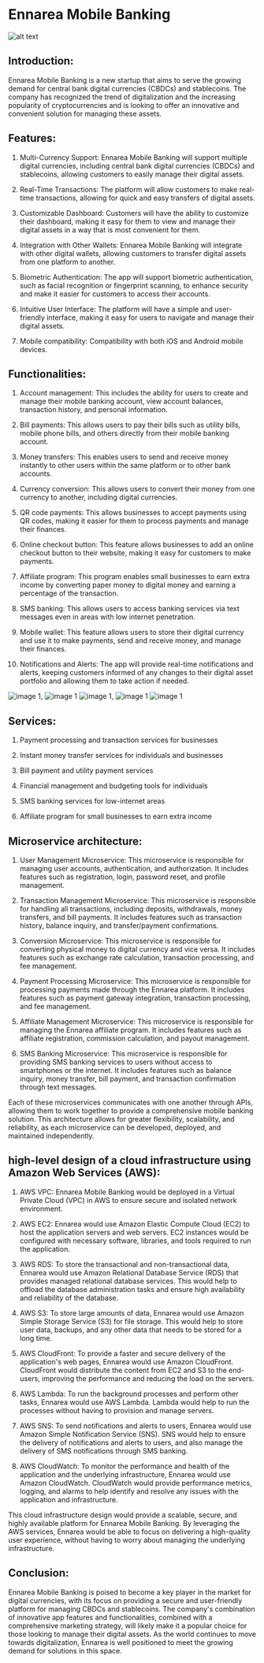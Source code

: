 # Ennarea Mobile Banking

![alt text](./img/ennareaimg1.jpg)


## Introduction:

Ennarea Mobile Banking is a new startup that aims to serve the growing demand for central bank digital currencies (CBDCs) and stablecoins. The company has recognized the trend of digitalization and the increasing popularity of cryptocurrencies and is looking to offer an innovative and convenient solution for managing these assets.


## Features:

1. Multi-Currency Support: Ennarea Mobile Banking will support multiple digital currencies, including central bank digital currencies (CBDCs) and stablecoins, allowing customers to easily manage their digital assets.

2. Real-Time Transactions: The platform will allow customers to make real-time transactions, allowing for quick and easy transfers of digital assets.

3. Customizable Dashboard: Customers will have the ability to customize their dashboard, making it easy for them to view and manage their digital assets in a way that is most convenient for them.

4. Integration with Other Wallets: Ennarea Mobile Banking will integrate with other digital wallets, allowing customers to transfer digital assets from one platform to another.

5. Biometric Authentication: The app will support biometric authentication, such as facial recognition or fingerprint scanning, to enhance security and make it easier for customers to access their accounts.

6. Intuitive User Interface: The platform will have a simple and user-friendly interface, making it easy for users to navigate and manage their digital assets.
7. Mobile compatibility: Compatibility with both iOS and Android mobile devices.

## Functionalities:


1. Account management: This includes the ability for users to create and manage their mobile banking account, view account balances, transaction history, and personal information.

2. Bill payments: This allows users to pay their bills such as utility bills, mobile phone bills, and others directly from their mobile banking account.

3. Money transfers: This enables users to send and receive money instantly to other users within the same platform or to other bank accounts.

4. Currency conversion: This allows users to convert their money from one currency to another, including digital currencies.

5. QR code payments: This allows businesses to accept payments using QR codes, making it easier for them to process payments and manage their finances.

6. Online checkout button: This feature allows businesses to add an online checkout button to their website, making it easy for customers to make payments.

7. Affiliate program: This program enables small businesses to earn extra income by converting paper money to digital money and earning a percentage of the transaction.

8. SMS banking: This allows users to access banking services via text messages even in areas with low internet penetration.

9. Mobile wallet: This feature allows users to store their digital currency and use it to make payments, send and receive money, and manage their finances.

10. Notifications and Alerts: The app will provide real-time notifications and alerts, keeping customers informed of any changes to their digital asset portfolio and allowing them to take action if needed.

![image 1](./img/1.jpg), ![image 1](./img/2.jpg)
![image 1](./img/4.jpg), ![image 1](./img/5.jpg)
![image 1](./img/3.jpg)


## Services:

1. Payment processing and transaction services for businesses

2. Instant money transfer services for individuals and businesses

3. Bill payment and utility payment services

4. Financial management and budgeting tools for individuals

5. SMS banking services for low-internet areas

6. Affiliate program for small businesses to earn extra income




## Microservice architecture:


1. User Management Microservice: This microservice is responsible for managing user accounts, authentication, and authorization. It includes features such as registration, login, password reset, and profile management.

2. Transaction Management Microservice: This microservice is responsible for handling all transactions, including deposits, withdrawals, money transfers, and bill payments. It includes features such as transaction history, balance inquiry, and transfer/payment confirmations.

3. Conversion Microservice: This microservice is responsible for converting physical money to digital currency and vice versa. It includes features such as exchange rate calculation, transaction processing, and fee management.

4. Payment Processing Microservice: This microservice is responsible for processing payments made through the Ennarea platform. It includes features such as payment gateway integration, transaction processing, and fee management.

5. Affiliate Management Microservice: This microservice is responsible for managing the Ennarea affiliate program. It includes features such as affiliate registration, commission calculation, and payout management.

6. SMS Banking Microservice: This microservice is responsible for providing SMS banking services to users without access to smartphones or the internet. It includes features such as balance inquiry, money transfer, bill payment, and transaction confirmation through text messages.


Each of these microservices communicates with one another through APIs, allowing them to work together to provide a comprehensive mobile banking solution. This architecture allows for greater flexibility, scalability, and reliability, as each microservice can be developed, deployed, and maintained independently.


## high-level design of a cloud infrastructure using Amazon Web Services (AWS):
1. AWS VPC: Ennarea Mobile Banking would be deployed in a Virtual Private Cloud (VPC) in AWS to ensure secure and isolated network environment.

2. AWS EC2: Ennarea would use Amazon Elastic Compute Cloud (EC2) to host the application servers and web servers. EC2 instances would be configured with necessary software, libraries, and tools required to run the application.

3. AWS RDS: To store the transactional and non-transactional data, Ennarea would use Amazon Relational Database Service (RDS) that provides managed relational database services. This would help to offload the database administration tasks and ensure high availability and reliability of the database.

4. AWS S3: To store large amounts of data, Ennarea would use Amazon Simple Storage Service (S3) for file storage. This would help to store user data, backups, and any other data that needs to be stored for a long time.

5. AWS CloudFront: To provide a faster and secure delivery of the application's web pages, Ennarea would use Amazon CloudFront. CloudFront would distribute the content from EC2 and S3 to the end-users, improving the performance and reducing the load on the servers.

6. AWS Lambda: To run the background processes and perform other tasks, Ennarea would use AWS Lambda. Lambda would help to run the processes without having to provision and manage servers.

7. AWS SNS: To send notifications and alerts to users, Ennarea would use Amazon Simple Notification Service (SNS). SNS would help to ensure the delivery of notifications and alerts to users, and also manage the delivery of SMS notifications through SMS banking.

8. AWS CloudWatch: To monitor the performance and health of the application and the underlying infrastructure, Ennarea would use Amazon CloudWatch. CloudWatch would provide performance metrics, logging, and alarms to help identify and resolve any issues with the application and infrastructure.


This cloud infrastructure design would provide a scalable, secure, and highly available platform for Ennarea Mobile Banking. By leveraging the AWS services, Ennarea would be able to focus on delivering a high-quality user experience, without having to worry about managing the underlying infrastructure.


## Conclusion:

Ennarea Mobile Banking is poised to become a key player in the market for digital currencies, with its focus on providing a secure and user-friendly platform for managing CBDCs and stablecoins. The company's combination of innovative app features and functionalities, combined with a comprehensive marketing strategy, will likely make it a popular choice for those looking to manage their digital assets. As the world continues to move towards digitalization, Ennarea is well positioned to meet the growing demand for solutions in this space.

